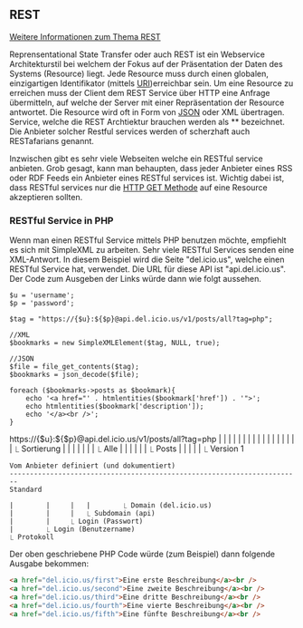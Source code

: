 ## REST
[Weitere Informationen zum Thema REST](https://gist.github.com/odan/de7f5452fb165c2d27f20d1d16bfe54d)


Reprensentational State Transfer oder auch REST ist ein Webservice Architekturstil bei welchem der Fokus auf der Präsentation der Daten des Systems (Resource) liegt. Jede Resource muss durch einen globalen, einzigartigen Identifikator (mittels [URI](/de/wiki/url))erreichbar sein. Um eine Resource zu erreichen muss der Client dem REST Service über HTTP eine Anfrage übermitteln, auf welche der Server mit einer Repräsentation der Resource antwortet. Die Resource wird oft in Form von [JSON](/de/wiki/programmiersprachen/javascript/json) oder XML übertragen. Service, welche die REST Archtiektur brauchen werden als ** bezeichnet. Die Anbieter solcher Restful services werden of scherzhaft auch RESTafarians genannt.





Inzwischen gibt es sehr viele Webseiten welche ein RESTful service anbieten. Grob gesagt, kann man behaupten, dass jeder Anbieter eines RSS oder RDF Feeds ein Anbieter eines RESTful services ist. Wichtig dabei ist, dass RESTful services nur die [HTTP GET Methode](/de/wiki/divers/http-request) auf eine Resource akzeptieren sollten.





### RESTful Service in PHP
Wenn man einen RESTful Service mittels PHP benutzen möchte, empfiehlt es sich mit SimpleXML zu arbeiten. Sehr viele RESTful Services senden eine XML-Antwort. In diesem Beispiel wird die Seite "del.icio.us", welche einen RESTful Service hat, verwendet. Die URL für diese API ist "api.del.icio.us". Der Code zum Ausgeben der Links würde dann wie folgt aussehen.
```
$u = 'username';
$p = 'password';

$tag = "https://{$u}:${$p}@api.del.icio.us/v1/posts/all?tag=php";

//XML
$bookmarks = new SimpleXMLElement($tag, NULL, true);

//JSON
$file = file_get_contents($tag);
$bookmarks = json_decode($file);

foreach ($bookmarks->posts as $bookmark){
    echo '<a href="' . htmlentities($bookmark['href']) . '">';
    echo htmlentities($bookmark['description']);
    echo '</a><br />';
}
```



   https://{$u}:${$p}@api.del.icio.us/v1/posts/all?tag=php
    |        |     |   |        |      |   |    |     | 
    |        |     |   |        |      |   |    |     ⎿ Sortierung
    |        |     |   |        |      |   |    ⎿ Alle
    |        |     |   |        |      |   ⎿ Posts
    |        |     |   |        |      ⎿ Version 1
    
    Vom Anbieter definiert (und dokumentiert)
    ------------------------------------------------------------------------
    Standard
    
    |        |     |   |        ⎿ Domain (del.icio.us)
    |        |     |   ⎿ Subdomain (api)
    |        |     ⎿ Login (Passwort)
    |        ⎿ Login (Benutzername)
    ⎿ Protokoll



Der oben geschriebene PHP Code würde (zum Beispiel) dann folgende Ausgabe bekommen:
```html
<a href="del.icio.us/first">Eine erste Beschreibung</a><br />
<a href="del.icio.us/second">Eine zweite Beschreibung</a><br />
<a href="del.icio.us/third">Eine dritte Beschreibung</a><br />
<a href="del.icio.us/fourth">Eine vierte Beschreibung</a><br />
<a href="del.icio.us/fifth">Eine fünfte Beschreibung</a><br />
```
